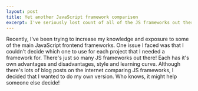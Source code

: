 ```yaml
---
layout: post
title: Yet another JavaScript framework comparison
excerpt: I've seriously lost count of all of the JS frameworks out there! Let's try a few on for size.
---
```


Recently, I've been trying to increase my knowledge and exposure to some of the main JavaScript frontend frameworks.
One issue I faced was that I couldn't decide which one to use for each project that I needed a framework for. There's
just so many JS frameworks out there! Each has it's own advantages and disadvantages, style and learning curve.
Although there's lots of blog posts on the internet comparing JS frameworks, I decided that I wanted to do my own
version. Who knows, it might help someone else decide!

